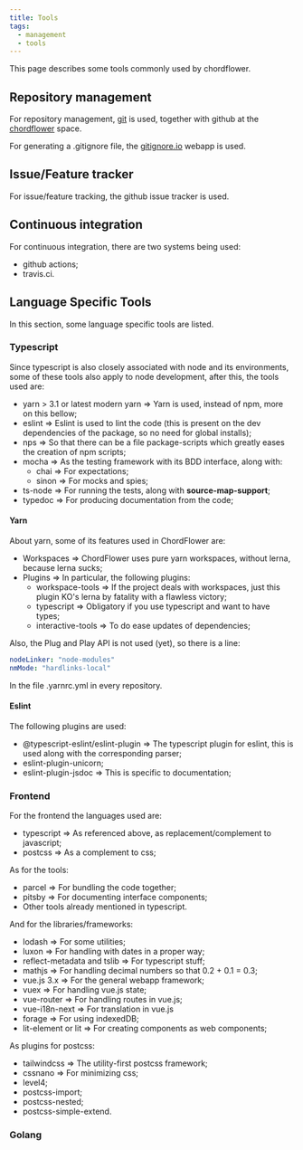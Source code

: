 ```yaml
---
title: Tools
tags:
  - management
  - tools
---
```


This page describes some tools commonly used by chordflower.

## Repository management

For repository management, [git](https://git-scm.com/) is used, together with github at the [chordflower](https://github.com/chordflower) space.

For generating a .gitignore file, the [gitignore.io](https://gitignore.io/) webapp is used.

## Issue/Feature tracker

For issue/feature tracking, the github issue tracker is used.

## Continuous integration

For continuous integration, there are two systems being used:

- github actions;
- travis.ci.

## Language Specific Tools

In this section, some language specific tools are listed.

### Typescript

Since typescript is also closely associated with node and its environments, some of these tools also apply to node development, after this, the tools used are:

- yarn > 3.1 or latest modern yarn => Yarn is used, instead of npm, more on this bellow;
- eslint => Eslint is used to lint the code (this is present on the dev dependencies of the package, so no need for global installs);
- nps => So that there can be a file package-scripts which greatly eases the creation of npm scripts;
- mocha => As the testing framework with its BDD interface, along with:
  - chai => For expectations;
  - sinon => For mocks and spies;
- ts-node => For running the tests, along with **source-map-support**;
- typedoc => For producing documentation from the code;

#### Yarn

About yarn, some of its features used in ChordFlower are:
  - Workspaces => ChordFlower uses pure yarn workspaces, without lerna, because lerna sucks;
  - Plugins => In particular, the following plugins:
    - workspace-tools => If the project deals with workspaces, just this plugin KO's lerna by fatality with a flawless victory;
    - typescript => Obligatory if you use typescript and want to have types;
    - interactive-tools => To do ease updates of dependencies;

Also, the Plug and Play API is not used (yet), so there is a line:

~~~yaml
nodeLinker: "node-modules"
nmMode: "hardlinks-local"
~~~

In the file .yarnrc.yml in every repository.

#### Eslint

The following plugins are used:

- @typescript-eslint/eslint-plugin => The typescript plugin for eslint, this is used along with the corresponding parser;
- eslint-plugin-unicorn;
- eslint-plugin-jsdoc => This is specific to documentation;

### Frontend

For the frontend the languages used are:

- typescript => As referenced above, as replacement/complement to javascript;
- postcss => As a complement to css;

As for the tools:

- parcel => For bundling the code together;
- pitsby => For documenting interface components;
- Other tools already mentioned in typescript.

And for the libraries/frameworks:

- lodash => For some utilities;
- luxon => For handling with dates in a proper way;
- reflect-metadata and tslib => For typescript stuff;
- mathjs => For handling decimal numbers so that 0.2 + 0.1 = 0.3;
- vue.js 3.x => For the general webapp framework;
- vuex => For handling vue.js state;
- vue-router => For handling routes in vue.js;
- vue-i18n-next => For translation in vue.js
- forage => For using indexedDB;
- lit-element or lit => For creating components as web components;

As plugins for postcss:

- tailwindcss => The utility-first postcss framework;
- cssnano => For minimizing css;
- level4;
- postcss-import;
- postcss-nested;
- postcss-simple-extend.

### Golang



